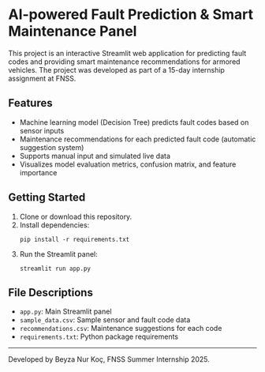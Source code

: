 # AI-powered Fault Prediction & Smart Maintenance Panel

This project is an interactive Streamlit web application for predicting fault codes and providing smart maintenance recommendations for armored vehicles. The project was developed as part of a 15-day internship assignment at FNSS.

## Features

- Machine learning model (Decision Tree) predicts fault codes based on sensor inputs
- Maintenance recommendations for each predicted fault code (automatic suggestion system)
- Supports manual input and simulated live data
- Visualizes model evaluation metrics, confusion matrix, and feature importance

## Getting Started

1. Clone or download this repository.
2. Install dependencies:
    ```
    pip install -r requirements.txt
    ```
3. Run the Streamlit panel:
    ```
    streamlit run app.py
    ```

## File Descriptions

- `app.py`: Main Streamlit panel
- `sample_data.csv`: Sample sensor and fault code data
- `recommendations.csv`: Maintenance suggestions for each code
- `requirements.txt`: Python package requirements


---

Developed by Beyza Nur Koç, FNSS Summer Internship 2025.
